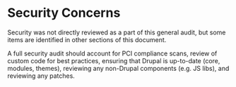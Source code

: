 # Security Concerns

Security was not directly reviewed as a part of this general audit, but some items are identified in other sections of this document.

A full security audit should account for PCI compliance scans, review of custom code for best practices, ensuring that Drupal is up-to-date (core, modules, themes), reviewing any non-Drupal components (e.g. JS libs), and reviewing any patches.